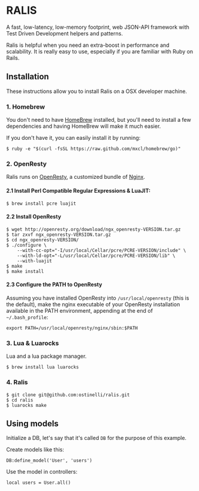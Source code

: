 # RALIS
A fast, low-latency, low-memory footprint, web JSON-API framework with Test Driven Development helpers and patterns.

Ralis is helpful when you need an extra-boost in performance and scalability. It is really easy to use, especially if you are familiar with Ruby on Rails.

## Installation
These instructions allow you to install Ralis on a OSX developer machine.

### 1. Homebrew
You don't need to have [HomeBrew](http://brew.sh/) installed, but you'll need to install a few dependencies and having HomeBrew will make it much easier.

If you don't have it, you can easily install it by running:
```
$ ruby -e "$(curl -fsSL https://raw.github.com/mxcl/homebrew/go)"
```

### 2. OpenResty
Ralis runs on [OpenResty](http://openresty.org/), a customized bundle of [Nginx](http://nginx.org/).

#### 2.1 Install Perl Compatible Regular Expressions & LuaJIT:
```
$ brew install pcre luajit
````

#### 2.2 Install OpenResty
```
$ wget http://openresty.org/download/ngx_openresty-VERSION.tar.gz
$ tar zxvf ngx_openresty-VERSION.tar.gz
$ cd ngx_openresty-VERSION/
$ ./configure \
	--with-cc-opt="-I/usr/local/Cellar/pcre/PCRE-VERSION/include" \
	--with-ld-opt="-L/usr/local/Cellar/pcre/PCRE-VERSION/lib" \
	--with-luajit
$ make
$ make install
```

#### 2.3 Configure the PATH to OpenResty
Assuming you have installed OpenResty into `/usr/local/openresty` (this is the default), make the nginx executable of your OpenResty installation available in the PATH environment, appending at the end of `~/.bash_profile`:
```
export PATH=/usr/local/openresty/nginx/sbin:$PATH
```

### 3. Lua & Luarocks
Lua and a lua package manager.

```
$ brew install lua luarocks
```

### 4. Ralis
```
$ git clone git@github.com:ostinelli/ralis.git
$ cd ralis
$ luarocks make
```

## Using models

Initialize a DB, let's say that it's called `DB` for the purpose of this example.

Create models like this:

```
DB:define_model('User', 'users')
```

Use the model in controllers:

```
local users = User.all()
```
